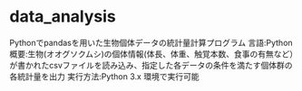# data_analysis
Pythonでpandasを用いた生物個体データの統計量計算プログラム
言語:Python
概要:生物(オオグソクムシ)の個体情報(体長、体重、触覚本数、食事の有無など）が書かれたcsvファイルを読み込み、指定した各データの条件を満たす個体群の各統計量を出力
実行方法:Python 3.x 環境で実行可能
